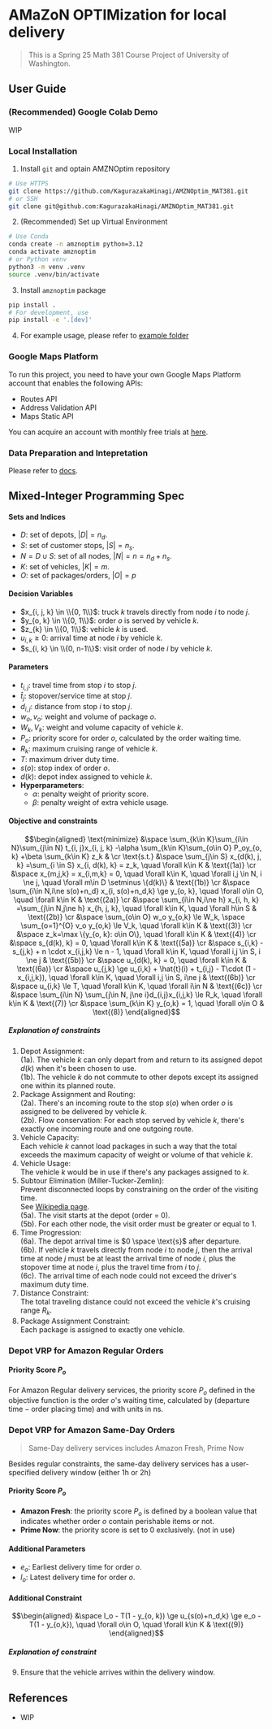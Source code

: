 # AMaZoN OPTIMization for local delivery

> This is a Spring 25 Math 381 Course Project of University of Washington.

## User Guide

### (Recommended) Google Colab Demo

WIP

### Local Installation

1. Install `git` and optain AMZNOptim repository

```bash
# Use HTTPS
git clone https://github.com/KagurazakaHinagi/AMZNOptim_MAT381.git
# or SSH
git clone git@github.com:KagurazakaHinagi/AMZNOptim_MAT381.git
```

2. (Recommended) Set up Virtual Environment

```bash
# Use Conda
conda create -n amznoptim python=3.12
conda activate amznoptim
# or Python venv
python3 -m venv .venv
source .venv/bin/activate
```

3. Install `amznoptim` package

```bash
pip install .
# For development, use
pip install -e '.[dev]'
```

4. For example usage, please refer to [example folder](example)

### Google Maps Platform

To run this project, you need to have your own Google Maps Platform account that enables the following APIs:

- Routes API
- Address Validation API
- Maps Static API

You can acquire an account with monthly free trials at [here](https://developers.google.com/maps).

### Data Preparation and Intepretation

Please refer to [docs](docs).

## Mixed-Integer Programming Spec

#### Sets and Indices

- $D$: set of depots, $|D| = n_d$.
- $S$: set of customer stops, $|S| = n_s$.
- $N = D \cup S$: set of all nodes, $|N|=n=n_d+n_s$.
- $K$: set of vehicles, $|K| = m$.
- $O$: set of packages/orders, $|O| = p$

#### Decision Variables

- $x_{i, j, k} \in \\{0, 1\\}$: truck $k$ travels directly from node $i$ to node $j$.
- $y_{o, k} \in \\{0, 1\\}$: order $o$ is served by vehicle $k$.
- $z_{k} \in \\{0, 1\\}$: vehicle $k$ is used.
- $u_{i, k} \ge 0$: arrival time at node $i$ by vehicle $k$.
- $s_{i, k} \in \\{0, n-1\\}$: visit order of node $i$ by vehicle $k$.

#### Parameters

- $t_{i, j}$: travel time from stop $i$ to stop $j$.
- $\hat{t}_j$: stopover/service time at stop $j$.
- $d_{i, j}$: distance from stop $i$ to stop $j$.
- $w_o, v_o$: weight and volume of package $o$.
- $W_k, V_k$: weight and volume capacity of vehicle $k$.
- $P_o$: priority score for order $o$, calculated by the order waiting time.
- $R_k$: maximum cruising range of vehicle $k$.
- $T$: maximum driver duty time.
- $s(o)$: stop index of order $o$.
- $d(k)$: depot index assigned to vehicle $k$.
- **Hyperparameters**:
  - $\alpha$: penalty weight of priority score.
  - $\beta$: penalty weight of extra vehicle usage.

#### Objective and constraints

```math
\begin{aligned}
    \text{minimize} &\space \sum_{k\in K}\sum_{i\in N}\sum_{j\in N} t_{i, j}x_{i, j, k}
                        -\alpha \sum_{k\in K}\sum_{o\in O} P_oy_{o, k}
                        +\beta \sum_{k\in K} z_k & \cr
    \text{s.t.}     &\space \sum_{j\in S} x_{d(k), j, k}
                        =\sum_{i \in S} x_{i, d(k), k} = z_k,
                        \quad \forall k\in K
                        & \text{(1a)} \cr
                    &\space x_{m,j,k} = x_{i,m,k} = 0,
                        \quad \forall k\in K,
                        \quad \forall i,j \in N, i \ne j,
                        \quad \forall m\in D \setminus \{d(k)\}
                        & \text{(1b)} \cr
                    &\space \sum_{i\in N,i\ne s(o)+n_d} x_{i, s(o)+n_d,k} \ge y_{o, k},
                        \quad \forall o\in O,
                        \quad \forall k\in K
                        & \text{(2a)} \cr
                    &\space \sum_{i\in N,i\ne h} x_{i, h, k} =\sum_{j\in N,j\ne h} x_{h, j, k},
                        \quad \forall k\in K,
                        \quad \forall h\in S
                        & \text{(2b)} \cr
                    &\space \sum_{o\in O} w_o y_{o,k} \le W_k,
                        \space \sum_{o=1}^{O} v_o y_{o,k} \le V_k,
                        \quad \forall k\in K
                        & \text{(3)} \cr
                    &\space z_k=\max \{y_{o, k}: o\in O\},
                        \quad \forall k\in K
                        & \text{(4)} \cr
                    &\space s_{d(k), k} = 0,
                        \quad \forall k\in K
                        & \text{(5a)} \cr
                    &\space s_{i,k} - s_{j,k} + n \cdot x_{i,j,k} \le n - 1,
                        \quad \forall k\in K,
                        \quad \forall i,j \in S, i \ne j
                        & \text{(5b)} \cr
                    &\space u_{d(k), k} = 0,
                        \quad \forall k\in K
                        & \text{(6a)} \cr
                    &\space u_{j,k} \ge u_{i,k} + \hat{t}(i) + t_{i,j}
                        - T\cdot (1 - x_{i,j,k}),
                        \quad \forall k\in K,
                        \quad \forall i,j \in S, i\ne j
                        & \text{(6b)} \cr
                    &\space u_{i,k} \le T,
                        \quad \forall k\in K,
                        \quad \forall i\in N
                        & \text{(6c)} \cr
                    &\space \sum_{i\in N} \sum_{j\in N, j\ne i}d_{i,j}x_{i,j,k} \le R_k,
                        \quad \forall k\in K
                        & \text{(7)} \cr
                    &\space \sum_{k\in K} y_{o,k} = 1,
                        \quad \forall o\in O
                        & \text{(8)}
\end{aligned}
```

##### Explanation of constraints

1. Depot Assignment:\
   (1a). The vehicle $k$ can only depart from and return to its assigned depot $d(k)$ when it's been chosen to use.\
   (1b). The vehicle $k$ do not commute to other depots except its assigned one within its planned route.
2. Package Assignment and Routing:\
   (2a). There's an incoming route to the stop $s(o)$ when order $o$ is assigned to be delivered by vehicle $k$.\
   (2b). Flow conservation: For each stop served by vehicle $k$, there's exactly one incoming route and one outgoing route.
3. Vehicle Capacity:\
   Each vehicle $k$ cannot load packages in such a way that the total exceeds the maximum capacity of weight or volume of that vehicle $k$.
4. Vehicle Usage:\
   The vehicle $k$ would be in use if there's any packages assigned to $k$.
5. Subtour Elimination (Miller-Tucker-Zemlin):\
   Prevent disconnected loops by constraining on the order of the visiting time.\
   See [Wikipedia page](https://en.wikipedia.org/wiki/Travelling_salesman_problem#Miller%E2%80%93Tucker%E2%80%93Zemlin_formulation).\
   (5a). The visit starts at the depot (order = $0$).\
   (5b). For each other node, the visit order must be greater or equal to $1$.
6. Time Progression:\
   (6a). The depot arrival time is $0 \space \text{s}$ after departure.\
   (6b). If vehicle $k$ travels directly from node $i$ to node $j$, then the arrival time at node $j$ must be at least the arrival time of node $i$, plus the stopover time at node $i$, plus the travel time from $i$ to $j$.\
   (6c). The arrival time of each node could not exceed the driver's maximum duty time.
7. Distance Constraint:\
   The total traveling distance could not exceed the vehicle $k$'s cruising range $R_k$.
8. Package Assignment Constraint:\
   Each package is assigned to exactly one vehicle.

### Depot VRP for Amazon Regular Orders

#### Priority Score $P_o$

For Amazon Regular delivery services, the priority score $P_o$ defined in the objective function is the order $o$'s waiting time, calculated by ($\text{departure time} - \text{order placing time}$) and with units in $\text{ns}$.

### Depot VRP for Amazon Same-Day Orders

> Same-Day delivery services includes Amazon Fresh, Prime Now

Besides regular constraints, the same-day delivery services has a user-specified delivery window (either $1\text{h}$ or $2\text{h}$)

#### Priority Score $P_o$

- **Amazon Fresh**: the priority score $P_o$ is defined by a boolean value that indicates whether order $o$ contain perishable items or not.
- **Prime Now**: the priority score is set to $0$ exclusively. (not in use)

#### Additional Parameters

- $e_o$: Earliest delivery time for order $o$.
- $l_o$: Latest delivery time for order $o$.

#### Additional Constraint

```math
\begin{aligned}
    &\space l_o - T(1 - y_{o, k}) \ge u_{s(o)+n_d,k}
        \ge e_o - T(1 - y_{o,k}),
        \quad \forall o\in O,
        \quad \forall k\in K
        & \text{(9)}
\end{aligned}
```

##### Explanation of constraint

9. Ensure that the vehicle arrives within the delivery window.

## References

- WIP
